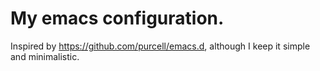 # My emacs configuration.

Inspired by https://github.com/purcell/emacs.d, although I keep it simple and minimalistic.
